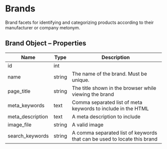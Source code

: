 # <span class="jumptarget"> Brands </span>

Brand facets for identifying and categorizing products according to their manufacturer or company metonym.

## <span class="jumptarget"> Brand Object – Properties </span>

| Name | Type | Description |
| --- | --- | --- |
| id | int |
| name | string | The name of the brand. Must be unique. |
| page_title | string | The title shown in the browser while viewing the brand |
| meta_keywords | text | Comma separated list of meta keywords to include in the HTML |
| meta_description | text | A meta description to include |
| image_file | string | A valid image |
| search_keywords | string | A comma separated list of keywords that can be used to locate this brand |
